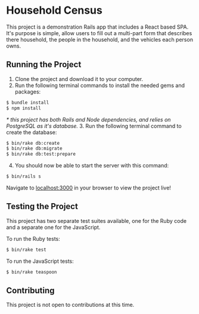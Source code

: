 # Household Census

This project is a demonstration Rails app that includes a React based SPA. It's purpose is simple, allow users to fill out a multi-part form that describes there household, the people in the household, and the vehicles each person owns.

## Running the Project

1. Clone the project and download it to your computer.
2. Run the following terminal commands to install the needed gems and packages:
```bash
$ bundle install
$ npm install
```
_* this project has both Rails and Node dependencies, and relies on PostgreSQL as it's database._
3. Run the following terminal command to create the database:
```bash
$ bin/rake db:create
$ bin/rake db:migrate
$ bin/rake db:test:prepare
```
4. You should now be able to start the server with this command:
```bash
$ bin/rails s
```
Navigate to [localhost:3000](localhost:3000) in your browser to view the project live!

## Testing the Project

This project has two separate test suites available, one for the Ruby code and a separate one for the JavaScript.

To run the Ruby tests:
```bash
$ bin/rake test
```

To run the JavaScript tests:
```bash
$ bin/rake teaspoon
```

## Contributing

This project is not open to contributions at this time.
